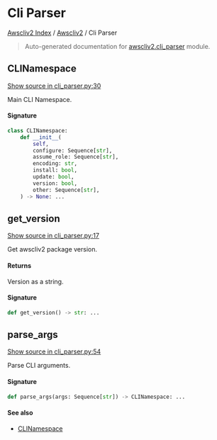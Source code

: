 # Cli Parser

[Awscliv2 Index](../README.md#awscliv2-index) /
[Awscliv2](./index.md#awscliv2) /
Cli Parser

> Auto-generated documentation for [awscliv2.cli_parser](https://github.com/youtype/awscliv2/blob/main/awscliv2/cli_parser.py) module.

## CLINamespace

[Show source in cli_parser.py:30](https://github.com/youtype/awscliv2/blob/main/awscliv2/cli_parser.py#L30)

Main CLI Namespace.

#### Signature

```python
class CLINamespace:
    def __init__(
        self,
        configure: Sequence[str],
        assume_role: Sequence[str],
        encoding: str,
        install: bool,
        update: bool,
        version: bool,
        other: Sequence[str],
    ) -> None: ...
```



## get_version

[Show source in cli_parser.py:17](https://github.com/youtype/awscliv2/blob/main/awscliv2/cli_parser.py#L17)

Get awscliv2 package version.

#### Returns

Version as a string.

#### Signature

```python
def get_version() -> str: ...
```



## parse_args

[Show source in cli_parser.py:54](https://github.com/youtype/awscliv2/blob/main/awscliv2/cli_parser.py#L54)

Parse CLI arguments.

#### Signature

```python
def parse_args(args: Sequence[str]) -> CLINamespace: ...
```

#### See also

- [CLINamespace](#clinamespace)
